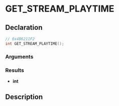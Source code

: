 # GET_STREAM_PLAYTIME

## Declaration
```cpp
// 0x4B6211F2
int GET_STREAM_PLAYTIME();
```

### Arguments

### Results
- **int**

## Description
